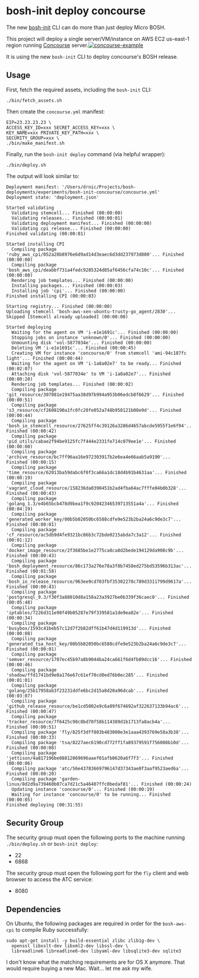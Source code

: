 bosh-init deploy concourse
==========================

The new [bosh-init](https://github.com/cloudfoundry/bosh-init) CLI can do more than just deploy Micro BOSH.

This project will deploy a single server/VM/instance on AWS EC2 us-east-1 region running [Concourse](http://concourse.ci) server.[![concourse-example](http://cl.ly/image/0W090F1H0a0y/concourse-example.png)](http://concourse.ci)

It is using the new `bosh-init` CLI to deploy concourse's BOSH release.

Usage
-----

First, fetch the required assets, including the `bosh-init` CLI:

```
./bin/fetch_assets.sh
```

Then create the `concourse.yml` manifest:

```
EIP=23.23.23.23 \
ACCESS_KEY_ID=xxx SECRET_ACCESS_KEY=xxx \
KEY_NAME=xxx PRIVATE_KEY_PATH=xxx \
SECURITY_GROUP=xxx \
./bin/make_manifest.sh
```

Finally, run the `bosh-init deploy` command (via helpful wrapper):

```
./bin/deploy.sh
```

The output will look similar to:

```
Deployment manifest: '/Users/drnic/Projects/bosh-deployments/experiments/bosh-init-concourse/concourse.yml'
Deployment state: 'deployment.json'

Started validating
  Validating stemcell... Finished (00:00:00)
  Validating releases... Finished (00:00:01)
  Validating deployment manifest... Finished (00:00:00)
  Validating cpi release... Finished (00:00:00)
Finished validating (00:00:01)

Started installing CPI
  Compiling package 'ruby_aws_cpi/052a28b8976e6d9ad14d3eaec6d3dd237973d800'... Finished (00:00:00)
  Compiling package 'bosh_aws_cpi/deabbf731a4fedc9285324d85af6456cfa74c10c'... Finished (00:00:00)
  Rendering job templates... Finished (00:00:00)
  Installing packages... Finished (00:00:03)
  Installing job 'cpi'... Finished (00:00:00)
Finished installing CPI (00:00:03)

Starting registry... Finished (00:00:00)
Uploading stemcell 'bosh-aws-xen-ubuntu-trusty-go_agent/2830'... Skipped [Stemcell already uploaded] (00:00:00)

Started deploying
  Waiting for the agent on VM 'i-e1e1691c'... Finished (00:00:00)
  Stopping jobs on instance 'unknown/0'... Finished (00:00:00)
  Unmounting disk 'vol-5877034e'... Finished (00:00:00)
  Deleting VM 'i-e1e1691c'... Finished (00:00:45)
  Creating VM for instance 'concourse/0' from stemcell 'ami-94c187fc light'... Finished (00:00:44)
  Waiting for the agent on VM 'i-1a8a02e7' to be ready... Finished (00:02:07)
  Attaching disk 'vol-5877034e' to VM 'i-1a8a02e7'... Finished (00:00:20)
  Rendering job templates... Finished (00:00:02)
  Compiling package 'git_resource/307081e19475aa38d97b994a953b06edcb8f6629'... Finished (00:00:51)
  Compiling package 's3_resource/cf2608190a1fc0fc20fe052a748b958121b08e9d'... Finished (00:00:44)
  Compiling package 'bosh_io_stemcell_resource/27625ff4c39126a3286d4657abcde5955f1e6f94'... Finished (00:00:42)
  Compiling package 'pid_utils/cabae2f94be9125fc7f444e2331fe714c079ee1e'... Finished (00:00:00)
  Compiling package 'archive_resource/bc7ff96aa16e972303917b2e6ea4e66aab5a9190'... Finished (00:00:15)
  Compiling package 'time_resource/62013ba59dabc6f0f3ca66a1dc18d4b91b4631aa'... Finished (00:00:19)
  Compiling package 'vagrant_cloud_resource/158236da0390451b2ad4fba64ac7fffe04b0b328'... Finished (00:00:43)
  Compiling package 'golang_1.3/e4b65bcb478d9bea1f9c92042346539713551a4a'... Finished (00:04:19)
  Compiling package 'generated_worker_key/00b5b02050bc6588cdfe9e523b2ba24a6c9de3c7'... Finished (00:00:01)
  Compiling package 'cf_resource/ac5db9d4fe9321bc86b3c72bde0215abda7c3a12'... Finished (00:01:12)
  Compiling package 'docker_image_resource/2f3685be1e2775ca8ca8d2bede194129da908c9b'... Finished (00:00:43)
  Compiling package 'bosh_deployment_resource/86c173a276e78a3f8b7458ed275bd53596b313ac'... Finished (00:01:58)
  Compiling package 'bosh_io_release_resource/963ee9cd703fbf35302278c789d3311799d9617a'... Finished (00:00:43)
  Compiling package 'postgresql_9.3/f30f3a88010d8a158a23a3927be0b339f36caec0'... Finished (00:05:48)
  Compiling package 'iptables/7226d311e90f49b05287e79f339581a1de9ea82e'... Finished (00:00:34)
  Compiling package 'busybox/1593c41beb57c12d7f2b82dff61b47d4d119913d'... Finished (00:00:08)
  Compiling package 'generated_tsa_host_key/00b5b02050bc6588cdfe9e523b2ba24a6c9de3c7'... Finished (00:00:01)
  Compiling package 'semver_resource/1707ec45b97a8b9044ba24ca661f6d4fb89dcc16'... Finished (00:00:46)
  Compiling package 'shadow/ffd1741bd9e0a176e67c61ef70cd0ed76b0ec285'... Finished (00:01:01)
  Compiling package 'golang/25b17958ab3f23231ddfe6bc2d15a8d20a96dcab'... Finished (00:03:07)
  Compiling package 'github_release_resource/be1cd5002e9c6a89f674692af322637133b94ac6'... Finished (00:00:47)
  Compiling package 'tracker_resource/7f6425c98c8bd70f58b114389d1b1713fa8acb4a'... Finished (00:00:51)
  Compiling package 'fly/825f3dff803b483000e3e1aaa4393769e58a3b38'... Finished (00:00:33)
  Compiling package 'tsa/8227aec6190cd772ff1fa89379591f756008b10d'... Finished (00:00:08)
  Compiling package 'jettison/4a817196be08812069696aaef01afb0620a6f7f3'... Finished (00:00:06)
  Compiling package 'atc/56e43783669796147d37343ae0f3aaf9523aed6a'... Finished (00:00:20)
  Compiling package 'garden-linux/8d2d9a739460b07ca7d21c5a46407ffc0bedaf81'... Finished (00:00:24)
  Updating instance 'concourse/0'... Finished (00:00:19)
  Waiting for instance 'concourse/0' to be running... Finished (00:00:05)
Finished deploying (00:31:55)
```

Security Group
--------------

The security group must open the following ports to the machine running `./bin/deploy.sh` or `bosh-init deploy`:

-	22
-	6868

The security group must open the following port for the `fly` client and web browser to access the ATC service:

-	8080

Dependencies
------------

On Ubuntu, the following packages are required in order for the `bosh-aws-cpi` to compile Ruby successfully:

```
sudo apt-get install -y build-essential zlibc zlib1g-dev \
  openssl libxslt-dev libxml2-dev libssl-dev \
  libreadline6 libreadline6-dev libyaml-dev libsqlite3-dev sqlite3
```

I don't know what the matching requirements are for OS X anymore. That would require buying a new Mac. Wait... let me ask my wife.

